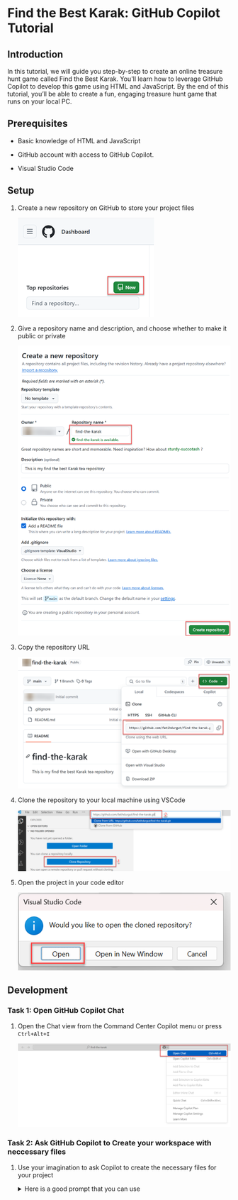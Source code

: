 # Find the Best Karak: GitHub Copilot Tutorial

## Introduction

 In this tutorial, we will guide you step-by-step to create an online treasure hunt game called Find the Best Karak. You'll learn how to leverage GitHub Copilot to develop this game using HTML and JavaScript. By the end of this tutorial, you’ll be able to create a fun, engaging treasure hunt game that runs on your local PC.

## Prerequisites

* Basic knowledge of HTML and JavaScript

* GitHub account with access to GitHub Copilot.

* Visual Studio Code

## Setup

 1. Create a new repository on GitHub to store your project files

    ![Create a new repository on GitHub](./Assets/image.png)

 2. Give a repository name and description, and choose whether to make it public or private

    ![Create a new repository scree](./Assets/image-1.png)

 3. Copy the repository URL

    ![Copy the repository URL](./Assets/image-2.png)

 4. Clone the repository to your local machine using VSCode

    ![Clone the repository in VSCode](./Assets/image-3.png)

 5. Open the project in your code editor

    ![Open the project in your VSCode](./Assets/image-4.png)

## Development

### Task 1: Open GitHub Copilot Chat

 1. Open the Chat view from the Command Center Copilot menu or press ```Ctrl+Alt+I```

    ![Open Copilot chat](./Assets/image-5.png)

### Task 2: Ask GitHub Copilot to Create your workspace with neccessary files

 1. Use your imagination to ask Copilot to create the necessary files for your project

    <details>
        <summary>Here is a good prompt that you can use</summary>

        I'm creating a simple online treasure hunt game called "Find the Best Karak" using HTML and JavaScript. The game will provide clues based on touristic places in Qatar, and the player will enter the name of the location to proceed.
        Please help me generate the basic HTML and JavaScript files needed for this game.The HTML file will include a heading, a paragraph to display clues, an input field for the player to enter the location, and a submit button. The JavaScript file will contain the logic for generating clues and checking the player's input.
    </details>


